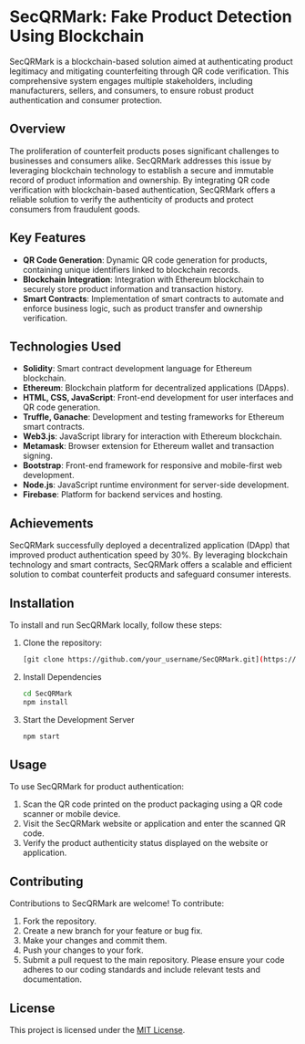 # SecQRMark: Fake Product Detection Using Blockchain

SecQRMark is a blockchain-based solution aimed at authenticating product legitimacy and mitigating counterfeiting through QR code verification. This comprehensive system engages multiple stakeholders, including manufacturers, sellers, and consumers, to ensure robust product authentication and consumer protection.

## Overview

The proliferation of counterfeit products poses significant challenges to businesses and consumers alike. SecQRMark addresses this issue by leveraging blockchain technology to establish a secure and immutable record of product information and ownership. By integrating QR code verification with blockchain-based authentication, SecQRMark offers a reliable solution to verify the authenticity of products and protect consumers from fraudulent goods.

## Key Features

- **QR Code Generation**: Dynamic QR code generation for products, containing unique identifiers linked to blockchain records.
- **Blockchain Integration**: Integration with Ethereum blockchain to securely store product information and transaction history.
- **Smart Contracts**: Implementation of smart contracts to automate and enforce business logic, such as product transfer and ownership verification.

## Technologies Used

- **Solidity**: Smart contract development language for Ethereum blockchain.
- **Ethereum**: Blockchain platform for decentralized applications (DApps).
- **HTML, CSS, JavaScript**: Front-end development for user interfaces and QR code generation.
- **Truffle, Ganache**: Development and testing frameworks for Ethereum smart contracts.
- **Web3.js**: JavaScript library for interaction with Ethereum blockchain.
- **Metamask**: Browser extension for Ethereum wallet and transaction signing.
- **Bootstrap**: Front-end framework for responsive and mobile-first web development.
- **Node.js**: JavaScript runtime environment for server-side development.
- **Firebase**: Platform for backend services and hosting.

## Achievements

SecQRMark successfully deployed a decentralized application (DApp) that improved product authentication speed by 30%. By leveraging blockchain technology and smart contracts, SecQRMark offers a scalable and efficient solution to combat counterfeit products and safeguard consumer interests.

## Installation

To install and run SecQRMark locally, follow these steps:

1. Clone the repository:
   ```sh
   [git clone https://github.com/your_username/SecQRMark.git](https://github.com/Sinchan1717/SecQRMark-Fake-product-detection-using-blockchain..git)
2. Install Dependencies

   ```sh
   cd SecQRMark
   npm install
3. Start the Development Server
   ```sh
   npm start
   
## Usage

To use SecQRMark for product authentication:

1. Scan the QR code printed on the product packaging using a QR code scanner or mobile device.
2. Visit the SecQRMark website or application and enter the scanned QR code.
3. Verify the product authenticity status displayed on the website or application.

## Contributing
Contributions to SecQRMark are welcome! To contribute:

1. Fork the repository.
2. Create a new branch for your feature or bug fix.
3. Make your changes and commit them.
4. Push your changes to your fork.
5. Submit a pull request to the main repository.
Please ensure your code adheres to our coding standards and include relevant tests and documentation.

## License

This project is licensed under the [MIT License](LICENSE).
